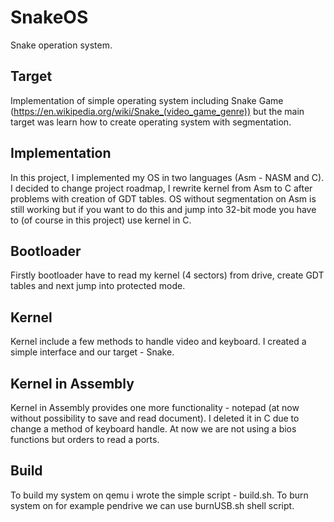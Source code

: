 # SnakeOS
Snake operation system.

## Target
Implementation of simple operating system including Snake Game (https://en.wikipedia.org/wiki/Snake_(video_game_genre)) but the main target was learn how to create operating system with segmentation.

## Implementation
In this project, I implemented my OS in two languages (Asm - NASM and C). I decided to change project roadmap, I rewrite kernel from Asm to C after problems with creation of GDT tables. OS without segmentation on Asm is still working but if you want to do this and jump into 32-bit mode you have to (of course in this project) use kernel in C.

## Bootloader
Firstly bootloader have to read my kernel (4 sectors) from drive, create GDT tables and next jump into protected mode. 

## Kernel

Kernel include a few methods to handle video and keyboard. I created a simple interface and our target - Snake.

## Kernel in Assembly

Kernel in Assembly provides one more functionality - notepad (at now without possibility to save and read document). I deleted it in C due to change a method of keyboard handle. At now we are not using a bios functions but orders to read a ports.

## Build

To build my system on qemu i wrote the simple script - build.sh.
To burn system on for example pendrive we can use burnUSB.sh shell script.
